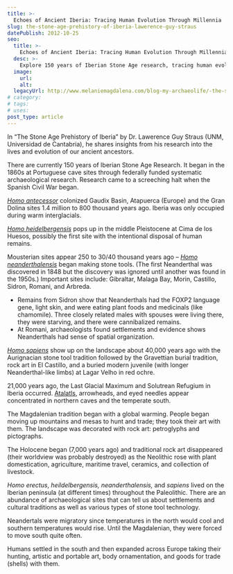```yaml
---
title: >-
  Echoes of Ancient Iberia: Tracing Human Evolution Through Millennia
slug: the-stone-age-prehistory-of-iberia-lawerence-guy-straus
datePublish: 2012-10-25
seo:
  title: >-
    Echoes of Ancient Iberia: Tracing Human Evolution Through Millennia
  desc: >-
    Explore 150 years of Iberian Stone Age research, tracing human evolution from Homo antecessor to Homo sapiens, and uncovering fascinating insights into ancient life and culture.
  image:
    url:
    alt:
  legacyUrl: http://www.melaniemagdalena.com/blog-my-archaeolife/-the-stone-age-prehistory-of-iberia-by-dr-lawerence-guy-straus-unm-universidad-de-cantabria
# category:
# tags:
# uses:
post_type: article
---
```


In “The Stone Age Prehistory of Iberia” by Dr. Lawerence Guy Straus (UNM, Universidad de Cantabria), he shares insights from his research into the lives and evolution of our ancient ancestors.

There are currently 150 years of Iberian Stone Age Research. It began in the 1860s at Portuguese cave sites through federally funded systematic archaeological research. Research came to a screeching halt when the Spanish Civil War began.

[_Homo antecessor_](https://en.wikipedia.org/wiki/Homo_antecessor) colonized Gaudix Basin, Atapuerca (Europe) and the Gran Dolina sites 1.4 million to 800 thousand years ago. Iberia was only occupied during warm interglacials.

[_Homo heidelbergensis_](https://en.wikipedia.org/wiki/Homo_heidelbergensis) pops up in the middle Pleistocene at Cima de los Huesos, possibly the first site with the intentional disposal of human remains.

Mousterian sites appear 250 to 30/40 thousand years ago – [_Homo neanderthalensis_](https://en.wikipedia.org/wiki/Neanderthal) began making stone tools. (The first Neanderthal was discovered in 1848 but the discovery was ignored until another was found in the 1950s.) Important sites include: Gibraltar, Malaga Bay, Morin, Castillo, Sidron, Romani, and Arbreda.

- Remains from Sidron show that Neanderthals had the FOXP2 language gene, light skin, and were eating plant foods and medicinals (like chamomile). Three closely related males with spouses were living there, they were starving, and there were cannibalized remains.
- At Romani, archaeologists found settlements and evidence shows Neanderthals had sense of spatial organization.

[_Homo sapiens_](https://en.wikipedia.org/wiki/Human) show up on the landscape about 40,000 years ago with the Aurignacian stone tool tradition followed by the Gravettian burial tradition, rock art in El Castillo, and a buried modern juvenile (with longer Neanderthal-like limbs) at Lagar Velho in red ochre.

21,000 years ago, the Last Glacial Maximum and Solutrean Refugium in Iberia occurred. [Atalatls](https://en.wikipedia.org/wiki/Spear-thrower), arrowheads, and eyed needles appear concentrated in northern caves and the temperate south.

The Magdalenian tradition began with a global warming. People began moving up mountains and mesas to hunt and trade; they took their art with them. The landscape was decorated with rock art: petroglyphs and pictographs.

The Holocene began (7,000 years ago) and traditional rock art disappeared (their worldview was probably destroyed) as the Neolithic rose with plant domestication, agriculture, maritime travel, ceramics, and collection of livestock.

_Homo erectus_, _heildelbergensis,_ _neanderthalensis,_ and _sapiens_ lived on the Iberian peninsula (at different times) throughout the Paleolithic. There are an abundance of archaeological sites that can tell us about settlements and cultural traditions as well as various types of stone tool technology.

Neandertals were migratory since temperatures in the north would cool and southern temperatures would rise. Until the Magdalenian, they were forced to move south quite often.

Humans settled in the south and then expanded across Europe taking their hunting, artistic and portable art, body ornamentation, and goods for trade (shells) with them.
